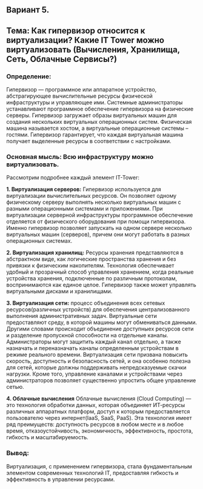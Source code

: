 ## Вариант 5.
## Тема: Как гипервизор относится к виртуализации? Какие IT Tower можно виртуализовать (Вычисления, Хранилища, Сеть, Облачные Сервисы?)

### Определение:
Гипервизор — программное или аппаратное устройство, абстрагирующее вычислительные ресурсы физической инфраструктуры и управляющее ими. Системные администраторы устанавливают программное обеспечение гипервизора на физические серверы. Гипервизор загружает образы виртуальных машин для создания нескольких виртуальных операционных систем. Физическая машина называется хостом, а виртуальные операционные системы – гостями. Гипервизор гарантирует, что каждая виртуальная машина получает выделенные ресурсы в соответствии с настройками. 

### Основная мысль: Всю инфраструктуру можно виртуализовать.

Рассмотрим подробнее каждый элемент IT-Tower: 

**1. Виртуализация серверов:** Гипервизор используется для виртуализации вычислительных ресурсов. Он позволяет одному физическому серверу выполнять несколько виртуальных машин с разными операционными системами и приложениями. При виртуализации серверной инфраструктуры программное обеспечение отделяется от физического оборудования при помощи гипервизора. Именно гипервизор позволяет запускать на одном сервере несколько виртуальных машин (серверов), причем они могут работать в разных операционных системах. 

**2. Виртуализация хранилищ:** Ресурсы хранения представляются в абстрактном виде, как логические пространства хранения и без привязки к физическим накопителям. Технология обеспечивает удобный и прозрачный способ управления хранением, когда реальные устройства хранения, подключенные по различным протоколам, воспринимаются как единое целое. Гипервизор также может управлять виртуальными дисками и хранилищами.

**3. Виртуализация сети:** процесс объединения всех сетевых ресурсов(различных устройств) для обеспечения централизованного выполнения административных задач. Виртуальные сети предоставляют среду, в которой машины могут обмениваться данными. Другими словами происходит объединение доступныех ресурсов сети и разделение пропускной способности на отдельные каналы. Администраторы могут защитить каждый канал отдельно, а также назначать и переназначать каналы определенным устройствам в режиме реального времени. Виртуализация сети призвана повысить скорость, доступность и безопасность сетей, и она особенно полезна для сетей, которые должны поддерживать непредсказуемые скачки нагрузки. Кроме того, управление каналами и устройствами через администраторов позволяет существенно упростить общее управление сетью.

**4. Облачные вычисления**
Облачные вычисления (Cloud Computing) — это технология обработки данных, которая объединяет ИТ-ресурсы различных аппаратных платформ, доступ к которым предоставляется пользователю через интернет(IaaS, SaaS, PaaS). Эта технология имеет ряд преимуществ: доступность ресурсов в любом месте и в любое время, отказоустойчивость, экономичность, эффективность, простота, гибкость и масштабируемость.


### Вывод:
Виртуализация, с применением гипервизора, стала фундаментальным элементом современных технологий IT, предоставляя гибкость и эффективность в управлении ресурсами.



